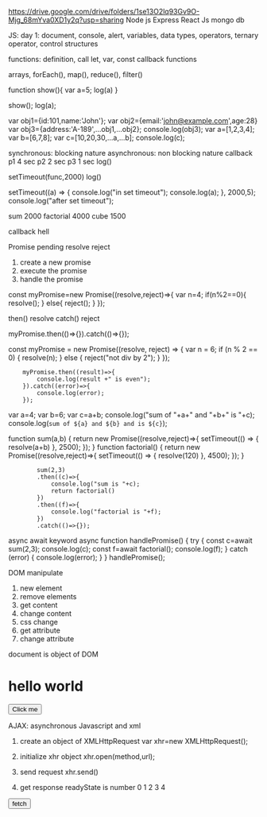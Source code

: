 https://drive.google.com/drive/folders/1se13O2lq93Gv9O-Mjg_68mYva0XD1y2q?usp=sharing
Node js
Express
React Js
mongo db


JS:
day 1:
document, console, alert, variables, data types,
operators, ternary operator, 
control structures

functions: definition, call
let, var, const
callback functions

arrays, forEach(), map(), reduce(), filter()

function show(){
	var a=5;
	log(a)
}

show();
log(a);

   var obj1={id:101,name:'John'};
       var obj2={email:'john@example.com',age:28}
       var obj3={address:'A-189',...obj1,...obj2};
        console.log(obj3);
        var a=[1,2,3,4];
        var b=[6,7,8];
        var c=[10,20,30,...a,...b];
        console.log(c);


synchronous: blocking nature
asynchronous: non blocking nature
callback
p1 4 sec
p2 2 sec
p3 1 sec
log()

setTimeout(func,2000)
log()

setTimeout((a) => {
        console.log("in set timeout");
        console.log(a);
    }, 2000,5);
    console.log("after set timeout");

sum 2000
factorial 4000
cube  1500


callback hell

Promise
pending
resolve
reject

1. create a new promise
2. execute the promise
3. handle the promise


const myPromise=new Promise((resolve,reject)=>{
	var n=4;
	if(n%2==0){
		resolve();
	}
   else{
		reject();
	}
}); 

then() resolve catch() reject

myPromise.then(()=>{}).catch(()=>{});




const myPromise = new Promise((resolve, reject) => {
            var n = 6;
            if (n % 2 == 0) {
                resolve(n);
            }
            else {
                reject("not div by 2");
            }
        });

        myPromise.then((result)=>{
            console.log(result +" is even");
        }).catch((error)=>{
            console.log(error);
        });




var a=4;
        var b=6;
        var c=a+b;
        console.log("sum of "+a+" and "+b+" is "+c);
        console.log(`sum of ${a} and ${b} and is ${c}`);

 

  function sum(a,b) {
                return new Promise((resolve,reject)=>{
                    setTimeout(() => {
                        resolve(a+b)
                    }, 2500);
                });
            }
            function factorial() {
                return new Promise((resolve,reject)=>{
                    setTimeout(() => {
                        resolve(120)
                    }, 4500);
                });
            }

            sum(2,3)
            .then((c)=>{
                console.log("sum is "+c);
                return factorial()
            })
            .then((f)=>{
                console.log("factorial is "+f);
            })
            .catch(()=>{});

async await keyword
async function handlePromise() {
                try {
                    const c=await sum(2,3);
                    console.log(c);
                    const f=await factorial();
                    console.log(f);
                } catch (error) {
                    console.log(error);
                }
            }
            handlePromise();




DOM manipulate

1. new element
2. remove elements
3. get content
4. change content
5. css change
6. get attribute
7. change attribute


document is object of DOM 


<h1 id="myhead">hello world</h1>
	<button type="button" onclick="get()">Click me</button>
	<script type="text/javascript">
		function get() {
			var h1=document.getElementById('myhead');
			console.log(h1.innerHTML);
			h1.innerHTML="bye";
		}	
  		
	</script>


<input type="password" id="passwordField">
	<input type="button" value="show" id="btn" onclick="show()">
	<script type="text/javascript">
		function show() {
			var btn=document.getElementById('btn');
			var passwordField=document.getElementById('passwordField');
			if (btn.getAttribute('value')=='show') {
				passwordField.setAttribute('type','text');
				btn.setAttribute('value','hide');
			} else {
				passwordField.setAttribute('type','password');
				btn.setAttribute('value','show');
			}
			
		}
  		
	</script>


if variable name is same as id of the element:

<input type="password" id="passwordField">
	<input type="button" value="show" id="btn" onclick="show()">
	<script type="text/javascript">
		function show() {
			if (btn.getAttribute('value')=='show') {
				passwordField.setAttribute('type','text');
				btn.setAttribute('value','hide');
			} else {
				passwordField.setAttribute('type','password');
				btn.setAttribute('value','show');
			}
			
		}
  		
	</script>


change css:
<input type="text" id="nameField" onkeyup="check()">
	<script type="text/javascript">
		
		function check() {
			if(document.getElementById('nameField').value.length>=3){
				document.getElementById('nameField').style.borderColor='green';
			}
			else{
				document.getElementById('nameField').style.borderColor='red';
			}
		}
  		
	</script>



create element:
<input type="button" id="btn" value="generate" onclick="generate()">
	<div id="container">

	</div>
	<script>
		function generate() {
			var h1=document.createElement('h1');
			h1.innerHTML='hello world';
			document.getElementById('container').appendChild(h1);
		}
	</script>



remove element:
<input type="button" id="btn" value="remove h1" onclick="remove()">
	<div id="container">
		<h1 id="head">Welcome</h1>
	</div>
	<script>
		function remove() {
			var container=document.getElementById('container');
			var head=document.getElementById('head');
			container.removeChild(head);
		}
	</script>


AJAX:
asynchronous Javascript and xml

1. create an object of XMLHttpRequest
	 var xhr=new XMLHttpRequest();

2. initialize xhr object
	 xhr.open(method,url);

3. send request
	xhr.send()

4. get response
readyState is number
   0 1 2 3 4




<input type="button" value="fetch" onclick="fetchData()">
	<script>
		function fetchData() {
			var xhr= new XMLHttpRequest();
			xhr.open('GET','https://jsonplaceholder.typicode.com/users');
			xhr.send();
			xhr.onreadystatechange=()=>{
				if (xhr.readyState==4 && xhr.status==200) {
					var data=JSON.parse(xhr.responseText);
					console.log(data);
				}
			}
			
		}
	</script>


fetch() api 



<input type="button" value="fetch" onclick="fetchData()">
	<script>
		async function fetchData() {
			try {
				const response=await fetch('https://jsonplaceholder.typicode.com/users');
				const data=await response.json();
				console.log(data);
			} catch (error) {
				console.log(error);
			}
			
			
		}
	</script>

Node js:
runtime environment

module: 

predefined modules: http , fs , path ,
user defined modules: .js
3rd party modules: dependencies

npm node package manager
npm install dependency-name
npm i name

root folder: index.js-> start , package.json  -> name, version, description, author, lice, dependencies
.env

npm init 

npm i dotenv 

require() function common js 
import statement es  

nodemon cli


3rd party module
local: functions and properties
global : cli 

-s save 
npm i module-name -g 








































